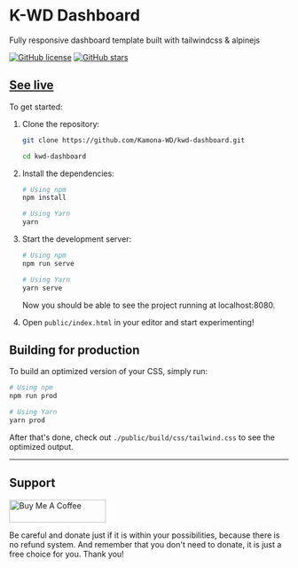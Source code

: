 # K-WD Dashboard

Fully responsive dashboard template built with tailwindcss & alpinejs

[![GitHub license](https://img.shields.io/github/license/Kamona-WD/kwd-dashboard)](https://github.com/Kamona-WD/starter-dashboard-layout/blob/main/License.md)
[![GitHub stars](https://img.shields.io/github/stars/Kamona-WD/kwd-dashboard)](https://github.com/Kamona-WD/kwd-dashboard/stargazers)

<!-- #### Check this [branch](https://github.com/Kamona-WD/kwd-dashboard/tree/rewrite). -->

## [See live](https://kamona-wd.github.io/kwd-dashboard/)

To get started:

1. Clone the repository:

   ```bash
   git clone https://github.com/Kamona-WD/kwd-dashboard.git

   cd kwd-dashboard
   ```

2. Install the dependencies:

   ```bash
   # Using npm
   npm install

   # Using Yarn
   yarn
   ```

3. Start the development server:

   ```bash
   # Using npm
   npm run serve

   # Using Yarn
   yarn serve
   ```

   Now you should be able to see the project running at localhost:8080.

4. Open `public/index.html` in your editor and start experimenting!

## Building for production

To build an optimized version of your CSS, simply run:

```bash
# Using npm
npm run prod

# Using Yarn
yarn prod
```

After that's done, check out `./public/build/css/tailwind.css` to see the optimized output.


---

## Support

<a href="https://www.buymeacoffee.com/ahmedkamel" target="_blank" style="display: inline-block !important;"><img src="https://cdn.buymeacoffee.com/buttons/v2/default-green.png" alt="Buy Me A Coffee" height="41" width="174"></a>

Be careful and donate just if it is within your possibilities, because there is no refund system. And remember that you don't need to donate, it is just a free choice for you. Thank you!

